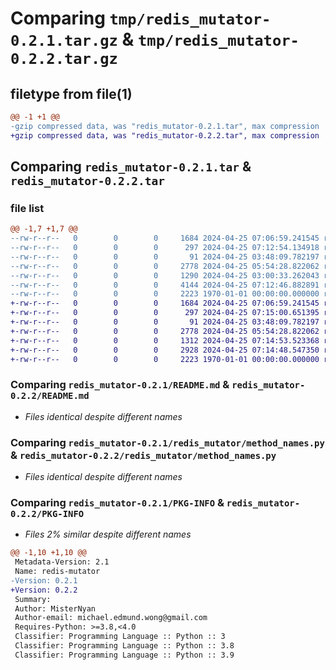 # Comparing `tmp/redis_mutator-0.2.1.tar.gz` & `tmp/redis_mutator-0.2.2.tar.gz`

## filetype from file(1)

```diff
@@ -1 +1 @@
-gzip compressed data, was "redis_mutator-0.2.1.tar", max compression
+gzip compressed data, was "redis_mutator-0.2.2.tar", max compression
```

## Comparing `redis_mutator-0.2.1.tar` & `redis_mutator-0.2.2.tar`

### file list

```diff
@@ -1,7 +1,7 @@
--rw-r--r--   0        0        0     1684 2024-04-25 07:06:59.241545 redis_mutator-0.2.1/README.md
--rw-r--r--   0        0        0      297 2024-04-25 07:12:54.134918 redis_mutator-0.2.1/pyproject.toml
--rw-r--r--   0        0        0       91 2024-04-25 03:48:09.782197 redis_mutator-0.2.1/redis_mutator/__init__.py
--rw-r--r--   0        0        0     2778 2024-04-25 05:54:28.822062 redis_mutator-0.2.1/redis_mutator/method_names.py
--rw-r--r--   0        0        0     1290 2024-04-25 03:00:33.262043 redis_mutator-0.2.1/redis_mutator/mutate.py
--rw-r--r--   0        0        0     4144 2024-04-25 07:12:46.882891 redis_mutator-0.2.1/redis_mutator/redis_mutator.py
--rw-r--r--   0        0        0     2223 1970-01-01 00:00:00.000000 redis_mutator-0.2.1/PKG-INFO
+-rw-r--r--   0        0        0     1684 2024-04-25 07:06:59.241545 redis_mutator-0.2.2/README.md
+-rw-r--r--   0        0        0      297 2024-04-25 07:15:00.651395 redis_mutator-0.2.2/pyproject.toml
+-rw-r--r--   0        0        0       91 2024-04-25 03:48:09.782197 redis_mutator-0.2.2/redis_mutator/__init__.py
+-rw-r--r--   0        0        0     2778 2024-04-25 05:54:28.822062 redis_mutator-0.2.2/redis_mutator/method_names.py
+-rw-r--r--   0        0        0     1312 2024-04-25 07:14:53.523368 redis_mutator-0.2.2/redis_mutator/mutate.py
+-rw-r--r--   0        0        0     2928 2024-04-25 07:14:48.547350 redis_mutator-0.2.2/redis_mutator/redis_mutator.py
+-rw-r--r--   0        0        0     2223 1970-01-01 00:00:00.000000 redis_mutator-0.2.2/PKG-INFO
```

### Comparing `redis_mutator-0.2.1/README.md` & `redis_mutator-0.2.2/README.md`

 * *Files identical despite different names*

### Comparing `redis_mutator-0.2.1/redis_mutator/method_names.py` & `redis_mutator-0.2.2/redis_mutator/method_names.py`

 * *Files identical despite different names*

### Comparing `redis_mutator-0.2.1/PKG-INFO` & `redis_mutator-0.2.2/PKG-INFO`

 * *Files 2% similar despite different names*

```diff
@@ -1,10 +1,10 @@
 Metadata-Version: 2.1
 Name: redis-mutator
-Version: 0.2.1
+Version: 0.2.2
 Summary: 
 Author: MisterNyan
 Author-email: michael.edmund.wong@gmail.com
 Requires-Python: >=3.8,<4.0
 Classifier: Programming Language :: Python :: 3
 Classifier: Programming Language :: Python :: 3.8
 Classifier: Programming Language :: Python :: 3.9
```

